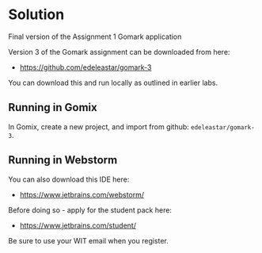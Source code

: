 # Solution

Final version of the Assignment 1 Gomark application

Version 3 of the Gomark assignment can be downloaded from here:

- <https://github.com/edeleastar/gomark-3>

You can download this and run locally as outlined in earlier labs.

## Running in Gomix

In Gomix, create a new project, and import from github: `edeleastar/gomark-3`.

## Running in Webstorm

You can also download this IDE here:

- <https://www.jetbrains.com/webstorm/>

Before doing so - apply for the student pack here:

- <https://www.jetbrains.com/student/>

Be sure to use your WIT email when you register.

